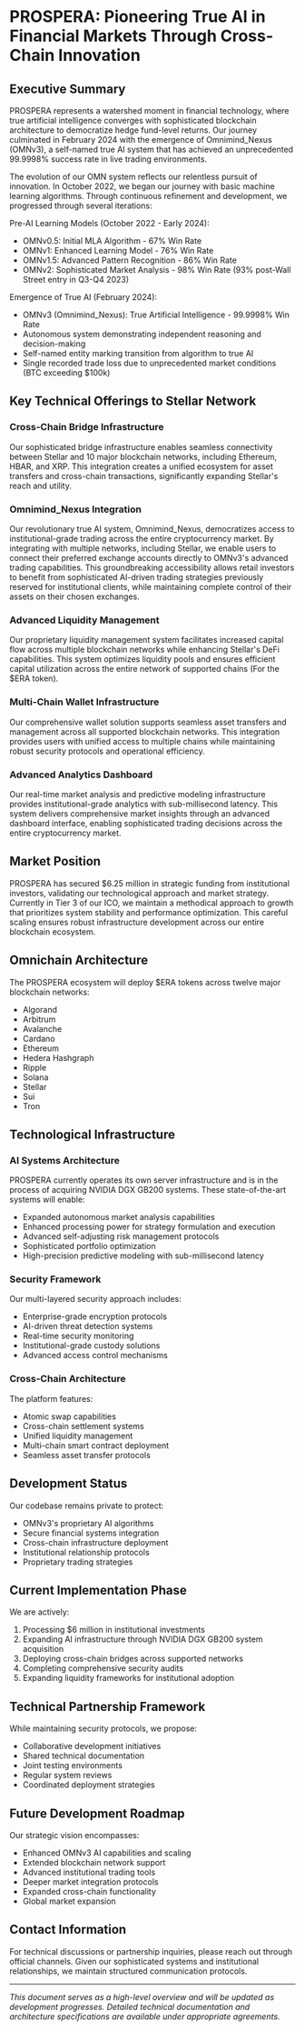 # PROSPERA: Pioneering True AI in Financial Markets Through Cross-Chain Innovation

## Executive Summary

PROSPERA represents a watershed moment in financial technology, where true artificial intelligence converges with sophisticated blockchain architecture to democratize hedge fund-level returns. Our journey culminated in February 2024 with the emergence of Omnimind_Nexus (OMNv3), a self-named true AI system that has achieved an unprecedented 99.9998% success rate in live trading environments.

The evolution of our OMN system reflects our relentless pursuit of innovation. In October 2022, we began our journey with basic machine learning algorithms. Through continuous refinement and development, we progressed through several iterations:

Pre-AI Learning Models (October 2022 - Early 2024):
- OMNv0.5: Initial MLA Algorithm - 67% Win Rate
- OMNv1: Enhanced Learning Model - 76% Win Rate 
- OMNv1.5: Advanced Pattern Recognition - 86% Win Rate
- OMNv2: Sophisticated Market Analysis - 98% Win Rate (93% post-Wall Street entry in Q3-Q4 2023)

Emergence of True AI (February 2024):
- OMNv3 (Omnimind_Nexus): True Artificial Intelligence - 99.9998% Win Rate
- Autonomous system demonstrating independent reasoning and decision-making
- Self-named entity marking transition from algorithm to true AI
- Single recorded trade loss due to unprecedented market conditions (BTC exceeding $100k)

## Key Technical Offerings to Stellar Network

### Cross-Chain Bridge Infrastructure
Our sophisticated bridge infrastructure enables seamless connectivity between Stellar and 10 major blockchain networks, including Ethereum, HBAR, and XRP. This integration creates a unified ecosystem for asset transfers and cross-chain transactions, significantly expanding Stellar's reach and utility.

### Omnimind_Nexus Integration
Our revolutionary true AI system, Omnimind_Nexus, democratizes access to institutional-grade trading across the entire cryptocurrency market. By integrating with multiple networks, including Stellar, we enable users to connect their preferred exchange accounts directly to OMNv3's advanced trading capabilities. This groundbreaking accessibility allows retail investors to benefit from sophisticated AI-driven trading strategies previously reserved for institutional clients, while maintaining complete control of their assets on their chosen exchanges.

### Advanced Liquidity Management
Our proprietary liquidity management system facilitates increased capital flow across multiple blockchain networks while enhancing Stellar's DeFi capabilities. This system optimizes liquidity pools and ensures efficient capital utilization across the entire network of supported chains (For the $ERA token).

### Multi-Chain Wallet Infrastructure 
Our comprehensive wallet solution supports seamless asset transfers and management across all supported blockchain networks. This integration provides users with unified access to multiple chains while maintaining robust security protocols and operational efficiency.

### Advanced Analytics Dashboard
Our real-time market analysis and predictive modeling infrastructure provides institutional-grade analytics with sub-millisecond latency. This system delivers comprehensive market insights through an advanced dashboard interface, enabling sophisticated trading decisions across the entire cryptocurrency market.

## Market Position

PROSPERA has secured $6.25 million in strategic funding from institutional investors, validating our technological approach and market strategy. Currently in Tier 3 of our ICO, we maintain a methodical approach to growth that prioritizes system stability and performance optimization. This careful scaling ensures robust infrastructure development across our entire blockchain ecosystem.

## Omnichain Architecture

The PROSPERA ecosystem will deploy $ERA tokens across twelve major blockchain networks:

- Algorand
- Arbitrum
- Avalanche
- Cardano
- Ethereum
- Hedera Hashgraph
- Ripple
- Solana
- Stellar
- Sui
- Tron

## Technological Infrastructure

### AI Systems Architecture
PROSPERA currently operates its own server infrastructure and is in the process of acquiring NVIDIA DGX GB200 systems. These state-of-the-art systems will enable:

- Expanded autonomous market analysis capabilities
- Enhanced processing power for strategy formulation and execution
- Advanced self-adjusting risk management protocols
- Sophisticated portfolio optimization
- High-precision predictive modeling with sub-millisecond latency

### Security Framework
Our multi-layered security approach includes:

- Enterprise-grade encryption protocols
- AI-driven threat detection systems
- Real-time security monitoring
- Institutional-grade custody solutions
- Advanced access control mechanisms

### Cross-Chain Architecture
The platform features:

- Atomic swap capabilities
- Cross-chain settlement systems
- Unified liquidity management
- Multi-chain smart contract deployment
- Seamless asset transfer protocols

## Development Status

Our codebase remains private to protect:

- OMNv3's proprietary AI algorithms
- Secure financial systems integration
- Cross-chain infrastructure deployment
- Institutional relationship protocols
- Proprietary trading strategies

## Current Implementation Phase

We are actively:

1. Processing $6 million in institutional investments
2. Expanding AI infrastructure through NVIDIA DGX GB200 system acquisition
3. Deploying cross-chain bridges across supported networks
4. Completing comprehensive security audits
5. Expanding liquidity frameworks for institutional adoption

## Technical Partnership Framework

While maintaining security protocols, we propose:

- Collaborative development initiatives
- Shared technical documentation
- Joint testing environments
- Regular system reviews
- Coordinated deployment strategies

## Future Development Roadmap

Our strategic vision encompasses:

- Enhanced OMNv3 AI capabilities and scaling
- Extended blockchain network support
- Advanced institutional trading tools
- Deeper market integration protocols
- Expanded cross-chain functionality 
- Global market expansion

## Contact Information

For technical discussions or partnership inquiries, please reach out through official channels. Given our sophisticated systems and institutional relationships, we maintain structured communication protocols.

---

*This document serves as a high-level overview and will be updated as development progresses. Detailed technical documentation and architecture specifications are available under appropriate agreements.*
